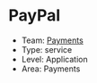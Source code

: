 # PayPal
* Team: [Payments](../teams/payments.md)
* Type: service
* Level: Application
* Area: Payments
